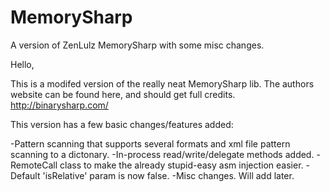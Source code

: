 # MemorySharp
A version of ZenLulz MemorySharp with some misc changes.

Hello,

This is a modifed version of the really neat MemorySharp lib. The authors website can be found here, and should get full credits. http://binarysharp.com/

This version has a few basic changes/features added:

-Pattern scanning that supports several formats and xml file pattern scanning to a dictonary.
-In-process read/write/delegate methods added.
-RemoteCall class to make the already stupid-easy asm injection easier.
-Default 'isRelative' param is now false.
-Misc changes. Will add later.
